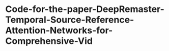 # Code-for-the-paper-DeepRemaster-Temporal-Source-Reference-Attention-Networks-for-Comprehensive-Vid
